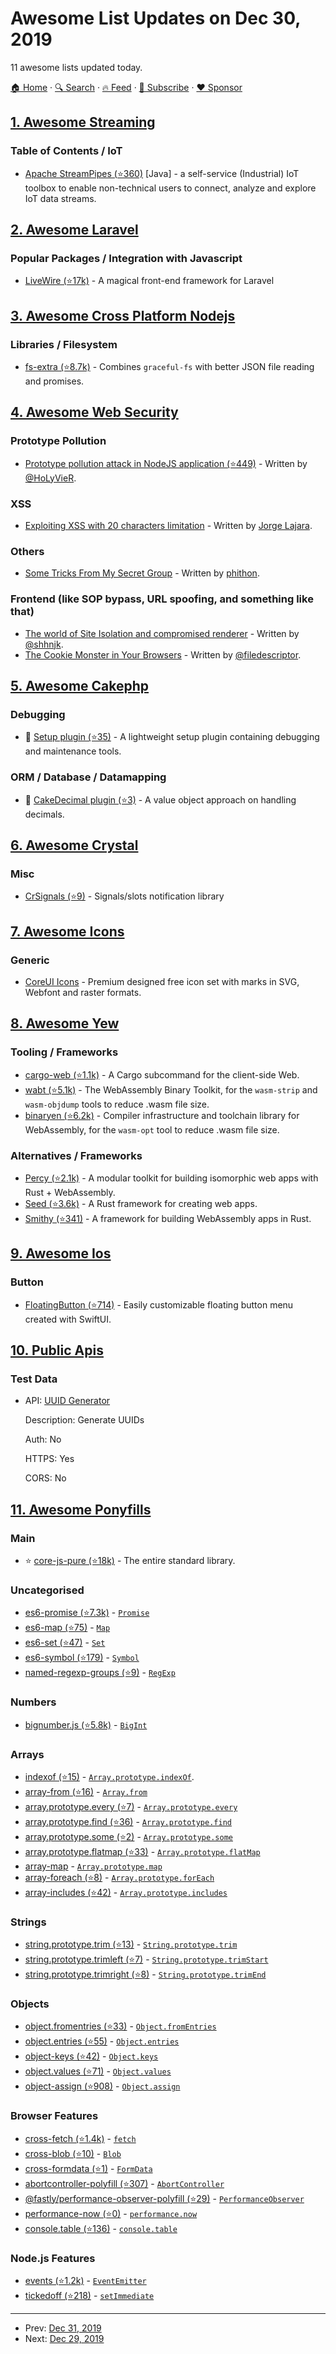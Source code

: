 # Awesome List Updates on Dec 30, 2019

11 awesome lists updated today.

[🏠 Home](/README.md) · [🔍 Search](https://www.trackawesomelist.com/search/) · [🔥 Feed](https://www.trackawesomelist.com/rss.xml) · [📮 Subscribe](https://trackawesomelist.us17.list-manage.com/subscribe?u=d2f0117aa829c83a63ec63c2f&id=36a103854c) · [❤️  Sponsor](https://github.com/sponsors/theowenyoung)



## [1. Awesome Streaming](/content/manuzhang/awesome-streaming/README.md)

### Table of Contents / IoT

*   [Apache StreamPipes (⭐360)](https://github.com/apache/incubator-streampipes) \[Java] - a self-service (Industrial) IoT toolbox to enable non-technical users to connect, analyze and explore IoT data streams.

## [2. Awesome Laravel](/content/chiraggude/awesome-laravel/README.md)

### Popular Packages / Integration with Javascript

*   [LiveWire (⭐17k)](https://github.com/livewire/livewire) - A magical front-end framework for Laravel

## [3. Awesome Cross Platform Nodejs](/content/bcoe/awesome-cross-platform-nodejs/README.md)

### Libraries / Filesystem

*   [fs-extra (⭐8.7k)](https://github.com/jprichardson/node-fs-extra) - Combines `graceful-fs` with better JSON file reading and promises.

## [4. Awesome Web Security](/content/qazbnm456/awesome-web-security/README.md)

### Prototype Pollution

*   [Prototype pollution attack in NodeJS application (⭐449)](https://github.com/HoLyVieR/prototype-pollution-nsec18/blob/master/paper/JavaScript_prototype_pollution_attack_in_NodeJS.pdf) - Written by [@HoLyVieR](https://github.com/HoLyVieR).

### XSS

*   [Exploiting XSS with 20 characters limitation](https://jlajara.gitlab.io/posts/2019/11/30/XSS_20_characters.html) - Written by [Jorge Lajara](https://jlajara.gitlab.io/).

### Others

*   [Some Tricks From My Secret Group](https://www.leavesongs.com/SHARE/some-tricks-from-my-secret-group.html) - Written by [phithon](https://www.leavesongs.com/).

### Frontend (like SOP bypass, URL spoofing, and something like that)

*   [The world of Site Isolation and compromised renderer](https://speakerdeck.com/shhnjk/the-world-of-site-isolation-and-compromised-renderer) - Written by [@shhnjk](https://twitter.com/shhnjk).
*   [The Cookie Monster in Your Browsers](https://speakerdeck.com/filedescriptor/the-cookie-monster-in-your-browsers) - Written by [@filedescriptor](https://twitter.com/filedescriptor).

## [5. Awesome Cakephp](/content/FriendsOfCake/awesome-cakephp/README.md)

### Debugging

*   :strawberry: [Setup plugin (⭐35)](https://github.com/dereuromark/cakephp-setup) - A lightweight setup plugin containing debugging and maintenance tools.

### ORM / Database / Datamapping

*   :strawberry: [CakeDecimal plugin (⭐3)](https://github.com/dereuromark/cakephp-decimal) - A value object approach on handling decimals.

## [6. Awesome Crystal](/content/veelenga/awesome-crystal/README.md)

### Misc

*   [CrSignals (⭐9)](https://github.com/firejox/CrSignals) - Signals/slots notification library

## [7. Awesome Icons](/content/vkarampinis/awesome-icons/README.md)

### Generic

*   [CoreUI Icons](https://coreui.io/icons/free/) - Premium designed free icon set with marks in SVG, Webfont and raster formats.

## [8. Awesome Yew](/content/jetli/awesome-yew/README.md)

### Tooling / Frameworks

*   [cargo-web (⭐1.1k)](https://github.com/koute/cargo-web) - A Cargo subcommand for the client-side Web.
*   [wabt (⭐5.1k)](https://github.com/WebAssembly/wabt) - The WebAssembly Binary Toolkit, for the `wasm-strip` and `wasm-objdump` tools to reduce .wasm file size.
*   [binaryen (⭐6.2k)](https://github.com/WebAssembly/binaryen) - Compiler infrastructure and toolchain library for WebAssembly, for the `wasm-opt` tool to reduce .wasm file size.

### Alternatives / Frameworks

*   [Percy (⭐2.1k)](https://github.com/chinedufn/percy) - A modular toolkit for building isomorphic web apps with Rust + WebAssembly.
*   [Seed (⭐3.6k)](https://github.com/seed-rs/seed) - A Rust framework for creating web apps.
*   [Smithy (⭐341)](https://github.com/rbalicki2/smithy) - A framework for building WebAssembly apps in Rust.

## [9. Awesome Ios](/content/vsouza/awesome-ios/README.md)

### Button

*   [FloatingButton (⭐714)](https://github.com/exyte/FloatingButton) - Easily customizable floating button menu created with SwiftUI.

## [10. Public Apis](/content/public-apis/public-apis/README.md)

### Test Data

- API: [UUID Generator](https://www.uuidtools.com/docs)

  Description: Generate UUIDs

  Auth: No

  HTTPS: Yes

  CORS: No



## [11. Awesome Ponyfills](/content/Richienb/awesome-ponyfills/README.md)

### Main

*   ⭐️ [core-js-pure (⭐18k)](https://github.com/zloirock/core-js) - The entire standard library.

### Uncategorised

*   [es6-promise (⭐7.3k)](https://github.com/stefanpenner/es6-promise) - [`Promise`](https://developer.mozilla.org/en-US/docs/Web/JavaScript/Reference/Global_Objects/Promise)
*   [es6-map (⭐75)](https://github.com/medikoo/es6-map) - [`Map`](https://developer.mozilla.org/en-US/docs/Web/JavaScript/Reference/Global_Objects/Map)
*   [es6-set (⭐47)](https://github.com/medikoo/es6-set) - [`Set`](https://developer.mozilla.org/en-US/docs/Web/JavaScript/Reference/Global_Objects/Set)
*   [es6-symbol (⭐179)](https://github.com/medikoo/es6-symbol) - [`Symbol`](https://developer.mozilla.org/en-US/docs/Web/JavaScript/Reference/Global_Objects/Symbol)
*   [named-regexp-groups (⭐9)](https://github.com/commenthol/named-regexp-groups) - [`RegExp`](https://developer.mozilla.org/en-US/docs/Web/JavaScript/Reference/Global_Objects/RegExp)

### Numbers

*   [bignumber.js (⭐5.8k)](https://github.com/MikeMcl/bignumber.js) - [`BigInt`](https://developer.mozilla.org/en-US/docs/Web/JavaScript/Reference/Global_Objects/BigInt)

### Arrays

*   [indexof (⭐15)](https://github.com/component/indexof) - [`Array.prototype.indexOf`](https://developer.mozilla.org/en-US/docs/Web/JavaScript/Reference/Global_Objects/Array/indexOf).
*   [array-from (⭐16)](https://github.com/studio-b12/array-from) - [`Array.from`](https://developer.mozilla.org/en-US/docs/Web/JavaScript/Reference/Global_Objects/Array/from)
*   [array.prototype.every (⭐7)](https://github.com/es-shims/Array.prototype.every) - [`Array.prototype.every`](https://developer.mozilla.org/en-US/docs/Web/JavaScript/Reference/Global_Objects/Array/every)
*   [array.prototype.find (⭐36)](https://github.com/paulmillr/Array.prototype.find) - [`Array.prototype.find`](https://developer.mozilla.org/en-US/docs/Web/JavaScript/Reference/Global_Objects/Array/find)
*   [array.prototype.some (⭐2)](https://github.com/es-shims/Array.prototype.some) - [`Array.prototype.some`](https://developer.mozilla.org/en-US/docs/Web/JavaScript/Reference/Global_Objects/Array/some)
*   [array.prototype.flatmap (⭐33)](https://github.com/es-shims/Array.prototype.flatMap) - [`Array.prototype.flatMap`](https://developer.mozilla.org/en-US/docs/Web/JavaScript/Reference/Global_Objects/Array/flatMap)
*   [array-map](https://github.com/substack/array-map) - [`Array.prototype.map`](https://developer.mozilla.org/en-US/docs/Web/JavaScript/Reference/Global_Objects/Array/map)
*   [array-foreach (⭐8)](https://github.com/twada/array-foreach) - [`Array.prototype.forEach`](https://developer.mozilla.org/en-US/docs/Web/JavaScript/Reference/Global_Objects/Array/forEach)
*   [array-includes (⭐42)](https://github.com/es-shims/array-includes) - [`Array.prototype.includes`](https://developer.mozilla.org/en-US/docs/Web/JavaScript/Reference/Global_Objects/Array/includes)

### Strings

*   [string.prototype.trim (⭐13)](https://github.com/es-shims/String.prototype.trim) - [`String.prototype.trim`](https://developer.mozilla.org/en-US/docs/Web/JavaScript/Reference/Global_Objects/String/Trim)
*   [string.prototype.trimleft (⭐7)](https://github.com/es-shims/String.prototype.trimleft) - [`String.prototype.trimStart`](https://developer.mozilla.org/en-US/docs/Web/JavaScript/Reference/Global_Objects/String/TrimStart)
*   [string.prototype.trimright (⭐8)](https://github.com/es-shims/String.prototype.trimright) - [`String.prototype.trimEnd`](https://developer.mozilla.org/en-US/docs/Web/JavaScript/Reference/Global_Objects/String/TrimEnd)

### Objects

*   [object.fromentries (⭐33)](https://github.com/es-shims/Object.fromEntries) - [`Object.fromEntries`](https://developer.mozilla.org/en-US/docs/Web/JavaScript/Reference/Global_Objects/Object/fromEntries)
*   [object.entries (⭐55)](https://github.com/es-shims/Object.entries) - [`Object.entries`](https://developer.mozilla.org/en-US/docs/Web/JavaScript/Reference/Global_Objects/Object/entries)
*   [object-keys (⭐42)](https://github.com/ljharb/object-keys) - [`Object.keys`](https://developer.mozilla.org/en-US/docs/Web/JavaScript/Reference/Global_Objects/Object/keys)
*   [object.values (⭐71)](https://github.com/es-shims/Object.values) - [`Object.values`](https://developer.mozilla.org/en-US/docs/Web/JavaScript/Reference/Global_Objects/Object/values)
*   [object-assign (⭐908)](https://github.com/sindresorhus/object-assign) - [`Object.assign`](https://developer.mozilla.org/en-US/docs/Web/JavaScript/Reference/Global_Objects/Object/assign)

### Browser Features

*   [cross-fetch (⭐1.4k)](https://github.com/lquixada/cross-fetch) - [`fetch`](https://developer.mozilla.org/en-US/docs/Web/API/Fetch_API)
*   [cross-blob (⭐10)](https://github.com/Richienb/cross-blob) - [`Blob`](https://developer.mozilla.org/en-US/docs/Web/API/Blob)
*   [cross-formdata (⭐1)](https://github.com/Richienb/cross-formdata) - [`FormData`](https://developer.mozilla.org/en-US/docs/Web/API/FormData)
*   [abortcontroller-polyfill (⭐307)](https://github.com/mo/abortcontroller-polyfill) - [`AbortController`](https://developer.mozilla.org/en-US/docs/Web/API/AbortController)
*   [@fastly/performance-observer-polyfill (⭐29)](https://github.com/fastly/performance-observer-polyfill) - [`PerformanceObserver`](https://developer.mozilla.org/en-US/docs/Web/API/PerformanceObserver)
*   [performance-now (⭐0)](https://github.com/braveg1rl/performance-now) - [`performance.now`](https://developer.mozilla.org/en-US/docs/Web/API/Performance/now)
*   [console.table (⭐136)](https://github.com/bahmutov/console.table) - [`console.table`](https://developer.mozilla.org/en-US/docs/Web/API/Console/table)

### Node.js Features

*   [events (⭐1.2k)](https://github.com/Gozala/events) - [`EventEmitter`](https://nodejs.org/api/events.html#events_class_eventemitter)
*   [tickedoff (⭐218)](https://github.com/jamiebuilds/tickedoff) - [`setImmediate`](https://nodejs.org/api/timers.html#timers_setimmediate_callback_args)

---

- Prev: [Dec 31, 2019](/content/2019/12/31/README.md)
- Next: [Dec 29, 2019](/content/2019/12/29/README.md)
